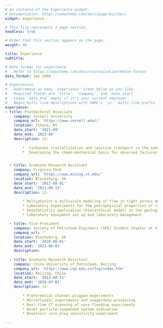 ```yaml
---
# An instance of the Experience widget.
# Documentation: https://wowchemy.com/docs/page-builder/
widget: experience

# This file represents a page section.
headless: true

# Order that this section appears on the page.
weight: 40

title: Experience
subtitle:

# Date format for experience
#   Refer to https://wowchemy.com/docs/customization/#date-format
date_format: Jan 2006

# Experiences.
#   Add/remove as many `experience` items below as you like.
#   Required fields are `title`, `company`, and `date_start`.
#   Leave `date_end` empty if it's your current employer.
#   Begin multi-line descriptions with YAML's `|2-` multi-line prefix.
experience:
- title: Postdoctoral Associate
    company: Cornell University
    company_url: 'https://www.cornell.edu//'
    location: Ithaca, NY
    date_start: '2021-09'
    date_end: '2022-08'
    description: |2-
    
        *  Carbonate crystallization and reactive transport in the subsurface conditions (microfluidics experiment, Raman microscopy, and OpenFOAM and PHREEQC simulation)
        *  Developing the chemo-mechanical basis for observed failures in engineered and natural materials


  - title: Graduate Research Assistant
    company: Virginia Tech
    company_url: 'https://www.mining.vt.edu/'
    location: Blacksburg, VA
    date_start: '2017-08-01'
    date_end: '2021-08-13'
    description: |2-
    
        * Multiphysics & multiscale modeling of flow in tight porous media by MATLAB and finite difference method
        * Laboratory experiments for the petrophysical properties of conventional and unconventional rock samples
        * Geostatistics application (hierarchical model) in the geological formation properties investigation
        * Laboratory equipment set up and laboratory management

  - title: Vice President
    company: Society of Petroleum Engineers (SPE) Student Chapter at Virginia Tech 
    company_url: ''
    location: Blacksburg, VA
    date_start: '2020-06-01'
    date_end: '2021-06-01'
    description: 
        
  - title: Graduate Research Assistant
    company: China University of Petroleum, Beijing
    company_url: 'https://www.cup.edu.cn/fcg/index.htm'
    location: Beijing, China
    date_start: '2013-08-31'
    date_end: '2016-07-01'
    description: |2-
    
        * Preferential-channel-plugged experiments
        * Microfluidic experiments and image/data processing
        * Real-time CT scanning of core flooding experiments
        * Novel particle-suspended system evaluation
        * Reservoir core plug sensitivity experiment
       
---
```

